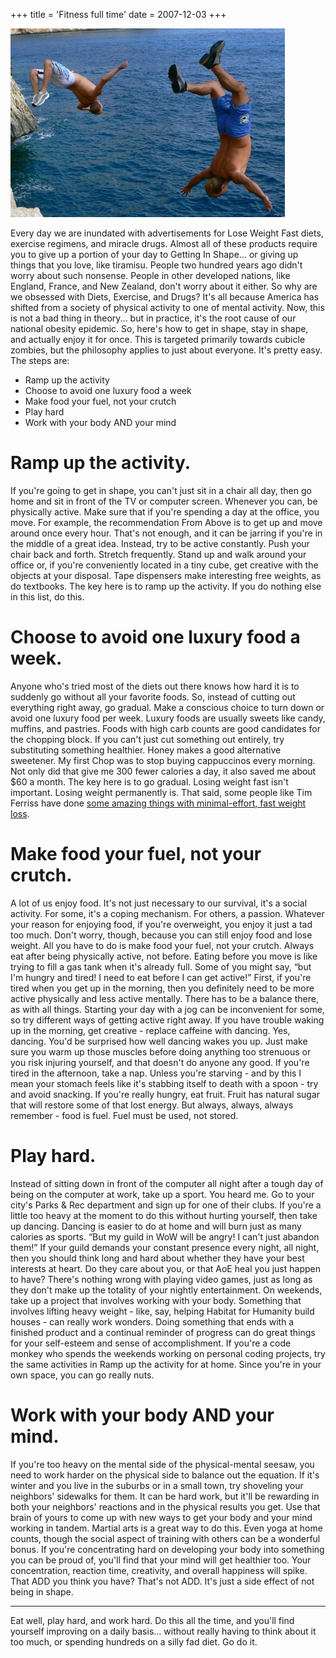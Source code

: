 +++
title = 'Fitness full time'
date = 2007-12-03
+++

<img src="./crazyflip.jpg" alt="A photo of people flipping into water" class="photo" />

Every day we are inundated with advertisements for Lose Weight Fast diets, exercise regimens, and miracle drugs. Almost all of these products require you to give up a portion of your day to Getting In Shape... or giving up things that you love, like tiramisu. People two hundred years ago didn't worry about such nonsense. People in other developed nations, like England, France, and New Zealand, don't worry about it either. So why are we obsessed with Diets, Exercise, and Drugs? It's all because America has shifted from a society of physical activity to one of mental activity. Now, this is not a bad thing in theory... but in practice, it's the root cause of our national obesity epidemic. So, here's how to get in shape, stay in shape, and actually enjoy it for once. This is targeted primarily towards cubicle zombies, but the philosophy applies to just about everyone. It's pretty easy. The steps are:

-   Ramp up the activity
-   Choose to avoid one luxury food a week
-   Make food your fuel, not your crutch
-   Play hard
-   Work with your body AND your mind

# Ramp up the activity.

If you're going to get in shape, you can't just sit in a chair all day, then go home and sit in front of the TV or computer screen. Whenever you can, be physically active. Make sure that if you're spending a day at the office, you move. For example, the recommendation From Above is to get up and move around once every hour. That's not enough, and it can be jarring if you're in the middle of a great idea. Instead, try to be active constantly. Push your chair back and forth. Stretch frequently. Stand up and walk around your office or, if you're conveniently located in a tiny cube, get creative with the objects at your disposal. Tape dispensers make interesting free weights, as do textbooks. The key here is to ramp up the activity. If you do nothing else in this list, do this.

# Choose to avoid one luxury food a week.

Anyone who's tried most of the diets out there knows how hard it is to suddenly go without all your favorite foods. So, instead of cutting out everything right away, go gradual. Make a conscious choice to turn down or avoid one luxury food per week. Luxury foods are usually sweets like candy, muffins, and pastries. Foods with high carb counts are good candidates for the chopping block. If you can't just cut something out entirely, try substituting something healthier. Honey makes a good alternative sweetener. My first Chop was to stop buying cappuccinos every morning. Not only did that give me 300 fewer calories a day, it also saved me about $60 a month. The key here is to go gradual. Losing weight fast isn't important. Losing weight permanently is. That said, some people like Tim Ferriss have done [some amazing things with minimal-effort, fast weight loss](http://www.fourhourworkweek.com/blog/2007/04/06/how-to-lose-20-lbs-of-fat-in-30-days-without-doing-any-exercise/).

# Make food your fuel, not your crutch.

A lot of us enjoy food. It's not just necessary to our survival, it's a social activity. For some, it's a coping mechanism. For others, a passion. Whatever your reason for enjoying food, if you're overweight, you enjoy it just a tad too much. Don't worry, though, because you can still enjoy food and lose weight. All you have to do is make food your fuel, not your crutch. Always eat after being physically active, not before. Eating before you move is like trying to fill a gas tank when it's already full. Some of you might say, “but I'm hungry and tired! I need to eat before I can get active!” First, if you're tired when you get up in the morning, then you definitely need to be more active physically and less active mentally. There has to be a balance there, as with all things. Starting your day with a jog can be inconvenient for some, so try different ways of getting active right away. If you have trouble waking up in the morning, get creative - replace caffeine with dancing. Yes, dancing. You'd be surprised how well dancing wakes you up. Just make sure you warm up those muscles before doing anything too strenuous or you risk injuring yourself, and that doesn't do anyone any good. If you're tired in the afternoon, take a nap. Unless you're starving - and by this I mean your stomach feels like it's stabbing itself to death with a spoon - try and avoid snacking. If you're really hungry, eat fruit. Fruit has natural sugar that will restore some of that lost energy. But always, always, always remember - food is fuel. Fuel must be used, not stored.

# Play hard.

Instead of sitting down in front of the computer all night after a tough day of being on the computer at work, take up a sport. You heard me. Go to your city's Parks & Rec department and sign up for one of their clubs. If you're a little too heavy at the moment to do this without hurting yourself, then take up dancing. Dancing is easier to do at home and will burn just as many calories as sports. “But my guild in WoW will be angry! I can't just abandon them!” If your guild demands your constant presence every night, all night, then you should think long and hard about whether they have your best interests at heart. Do they care about you, or that AoE heal you just happen to have? There's nothing wrong with playing video games, just as long as they don't make up the totality of your nightly entertainment. On weekends, take up a project that involves working with your body. Something that involves lifting heavy weight - like, say, helping Habitat for Humanity build houses - can really work wonders. Doing something that ends with a finished product and a continual reminder of progress can do great things for your self-esteem and sense of accomplishment. If you're a code monkey who spends the weekends working on personal coding projects, try the same activities in Ramp up the activity for at home. Since you're in your own space, you can go really nuts.

# Work with your body AND your mind.

If you're too heavy on the mental side of the physical-mental seesaw, you need to work harder on the physical side to balance out the equation. If it's winter and you live in the suburbs or in a small town, try shoveling your neighbors' sidewalks for them. It can be hard work, but it'll be rewarding in both your neighbors' reactions and in the physical results you get. Use that brain of yours to come up with new ways to get your body and your mind working in tandem. Martial arts is a great way to do this. Even yoga at home counts, though the social aspect of training with others can be a wonderful bonus. If you're concentrating hard on developing your body into something you can be proud of, you'll find that your mind will get healthier too. Your concentration, reaction time, creativity, and overall happiness will spike. That ADD you think you have? That's not ADD. It's just a side effect of not being in shape.

---

Eat well, play hard, and work hard. Do this all the time, and you'll find yourself improving on a daily basis... without really having to think about it too much, or spending hundreds on a silly fad diet. Go do it.
